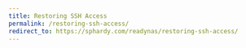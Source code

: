 ```yaml
---
title: Restoring SSH Access
permalink: /restoring-ssh-access/
redirect_to: https://sphardy.com/readynas/restoring-ssh-access/
---
```

